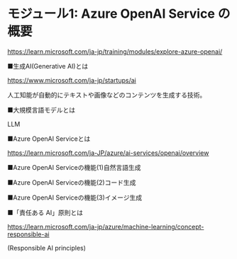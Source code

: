 # モジュール1: Azure OpenAI Service の概要


https://learn.microsoft.com/ja-jp/training/modules/explore-azure-openai/


■生成AI(Generative AI)とは

https://www.microsoft.com/ja-jp/startups/ai

人工知能が自動的にテキストや画像などのコンテンツを生成する技術。

■大規模言語モデルとは

LLM

■Azure OpenAI Serviceとは

https://learn.microsoft.com/ja-JP/azure/ai-services/openai/overview

■Azure OpenAI Serviceの機能(1)自然言語生成

■Azure OpenAI Serviceの機能(2)コード生成

■Azure OpenAI Serviceの機能(3)イメージ生成

■「責任ある AI」原則とは

https://learn.microsoft.com/ja-jp/azure/machine-learning/concept-responsible-ai

(Responsible AI principles)


